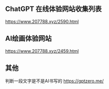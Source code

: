 ## ChatGPT 在线体验网站收集列表

https://www.207788.xyz/2590.html

## AI绘画体验网站

https://www.207788.xyz/2459.html


## 其他

判断一段文字是不是AI书写的 https://gptzero.me/

